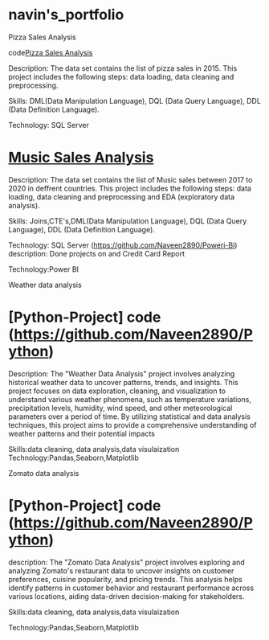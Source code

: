 # navin's_portfolio
Pizza Sales Analysis


code[Pizza Sales Analysis](https://github.com/Naveen2890/SQL/blob/master/pizzas_slaes.sql)

Description:
The data set contains the list of pizza sales in 2015. This project includes the following steps: data loading, data cleaning and preprocessing.

Skills:
DML(Data Manipulation Language), DQL (Data Query Language), DDL (Data Definition Language).

Technology:
SQL Server
# [Music Sales Analysis](https://github.com/Naveen2890/SQL/blob/master/musicStore_analysis.sql)
Description:
The data set contains the list of Music sales between 2017 to 2020 in deffrent countries. This project includes the following steps: data loading, data cleaning and preprocessing and EDA (exploratory data analysis).

Skills:
Joins,CTE's,DML(Data Manipulation Language), DQL (Data Query Language), DDL (Data Definition Language).

Technology: SQL Server
(https://github.com/Naveen2890/Poweri-Bi)
description:
Done projects on and Credit Card Report

Technology:Power BI

Weather data analysis
# [Python-Project] code (https://github.com/Naveen2890/Python)
Description:
The "Weather Data Analysis" project involves analyzing historical weather data to uncover patterns, trends, and insights. This project focuses on data exploration, cleaning, and visualization to understand various weather phenomena, such as temperature variations, precipitation levels, humidity, wind speed, and other meteorological parameters over a period of time. By utilizing statistical and data analysis techniques, this project aims to provide a comprehensive understanding of weather patterns and their potential impacts

Skills:data cleaning, data analysis,data visulaization
Technology:Pandas,Seaborn,Matplotlib

Zomato data analysis
# [Python-Project] code (https://github.com/Naveen2890/Python)
description:
The "Zomato Data Analysis" project involves exploring and analyzing Zomato's restaurant data to uncover insights on customer preferences, cuisine popularity, and pricing trends. This analysis helps identify patterns in customer behavior and restaurant performance across various locations, aiding data-driven decision-making for stakeholders.

Skills:data cleaning, data analysis,data visulaization

Technology:Pandas,Seaborn,Matplotlib

